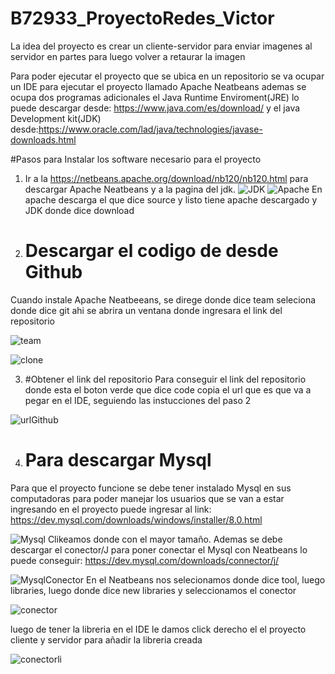 # B72933_ProyectoRedes_Victor

La idea del proyecto es crear un cliente-servidor para enviar
imagenes al servidor en partes para luego volver a retaurar la imagen

Para poder ejecutar el proyecto que se ubica en un repositorio se 
va ocupar un IDE para ejecutar el proyecto llamado Apache Neatbeans
ademas se ocupa dos programas adicionales el Java Runtime Enviroment(JRE) 
lo puede descargar desde: https://www.java.com/es/download/ y el java
Development kit(JDK) desde:https://www.oracle.com/lad/java/technologies/javase-downloads.html

#Pasos para Instalar los software necesario para el proyecto
1. Ir a la https://netbeans.apache.org/download/nb120/nb120.html para descargar Apache Neatbeans
  y a la pagina del jdk.
  ![JDK](https://user-images.githubusercontent.com/37676866/120134042-8a9b1900-c18a-11eb-8a17-d3bb30dcadfa.png)
  ![Apache](https://user-images.githubusercontent.com/37676866/120134054-8f5fcd00-c18a-11eb-924f-f1818643fa9b.png)
  En apache descarga el que dice source y listo tiene apache descargado y JDK donde dice download
  
2. # Descargar el codigo de desde Github
  Cuando instale Apache Neatbeeans, se direge donde dice team seleciona donde dice git 
  ahi se abrira un ventana donde ingresara el link del repositorio
  
  
  ![team](https://user-images.githubusercontent.com/37676866/120134662-ddc19b80-c18b-11eb-992c-33365b8b9c91.png)
  
![clone](https://user-images.githubusercontent.com/37676866/120134673-e1edb900-c18b-11eb-8ba3-7a999a6cdebd.png)


3. #Obtener el link del repositorio
  Para conseguir el link del repositorio donde esta el boton verde que dice code
  copia el url que es que va a pegar en el IDE, seguiendo las instucciones del paso 2
  
 ![urlGithub](https://user-images.githubusercontent.com/37676866/120135148-d6e75880-c18c-11eb-8949-6120bc72a8ae.png)
 
 
4. # Para descargar Mysql
  Para que el proyecto funcione se debe tener instalado Mysql en sus computadoras para poder manejar los usuarios 
  que se van a estar ingresando en el proyecto puede ingresar al link: https://dev.mysql.com/downloads/windows/installer/8.0.html
  
  ![Mysql](https://user-images.githubusercontent.com/37676866/120135472-92a88800-c18d-11eb-91fd-a6a2f8cdd8d3.png)
  Clikeamos donde con el mayor tamaño.
  Ademas se debe descargar el conector/J para poner conectar el Mysql con Neatbeans 
  lo puede conseguir: https://dev.mysql.com/downloads/connector/j/
  
![MysqlConector](https://user-images.githubusercontent.com/37676866/120135841-545f9880-c18e-11eb-86cb-8538b130e13e.png)
En el Neatbeans nos selecionamos donde dice tool, luego libraries, luego donde dice new libraries y seleccionamos el conector

![conector](https://user-images.githubusercontent.com/37676866/120136091-db147580-c18e-11eb-874a-11ab1c029d39.png)

luego de tener la libreria en el IDE le damos click derecho el el proyecto cliente y servidor para añadir la libreria creada

![conectorli](https://user-images.githubusercontent.com/37676866/120136348-5d9d3500-c18f-11eb-9f17-0f2995627922.png)

  
  
  
  

